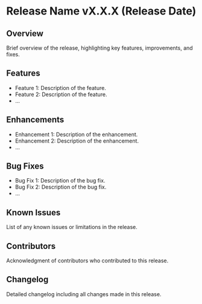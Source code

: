 # Release Name vX.X.X (Release Date)

## Overview
Brief overview of the release, highlighting key features, improvements, and fixes.

## Features
- Feature 1: Description of the feature.
- Feature 2: Description of the feature.
- ...

## Enhancements
- Enhancement 1: Description of the enhancement.
- Enhancement 2: Description of the enhancement.
- ...

## Bug Fixes
- Bug Fix 1: Description of the bug fix.
- Bug Fix 2: Description of the bug fix.
- ...

## Known Issues
List of any known issues or limitations in the release.

## Contributors
Acknowledgment of contributors who contributed to this release.

## Changelog
Detailed changelog including all changes made in this release.